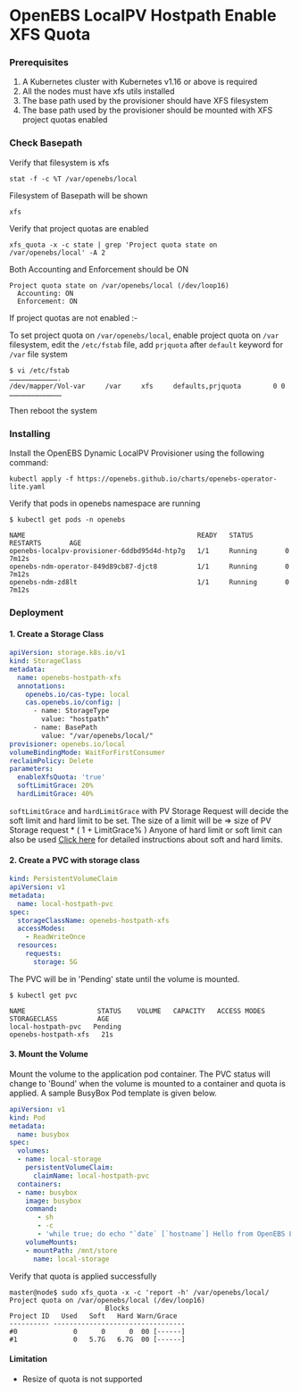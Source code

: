 # OpenEBS LocalPV Hostpath Enable XFS Quota

### Prerequisites

1. A Kubernetes cluster with Kubernetes v1.16 or above is required
2. All the nodes must have xfs utils installed
3. The base path used by the provisioner should have XFS filesystem
4. The base path used by the provisioner should be mounted with XFS project quotas enabled

### Check Basepath
Verify that filesystem is xfs
```console
stat -f -c %T /var/openebs/local
```
Filesystem of Basepath will be shown 
```console
xfs
```

Verify that project quotas are enabled
```console
xfs_quota -x -c state | grep 'Project quota state on /var/openebs/local' -A 2
```
Both Accounting and Enforcement should be ON
```console
Project quota state on /var/openebs/local (/dev/loop16)
  Accounting: ON
  Enforcement: ON
```

If project quotas are not enabled :-

To set project quota on `/var/openebs/local`, enable project quota on `/var` filesystem,
edit the `/etc/fstab` file, add `prjquota` after `default` keyword for `/var` file system
```console
$ vi /etc/fstab
……………………………….
/dev/mapper/Vol-var     /var     xfs     defaults,prjquota        0 0
…………………………………
```
Then reboot the system


### Installing
Install the OpenEBS Dynamic LocalPV Provisioner using the following command:
```console
kubectl apply -f https://openebs.github.io/charts/openebs-operator-lite.yaml
```
Verify that pods in openebs namespace are running
```console
$ kubectl get pods -n openebs

NAME                                           READY   STATUS    RESTARTS       AGE
openebs-localpv-provisioner-6ddbd95d4d-htp7g   1/1     Running       0          7m12s
openebs-ndm-operator-849d89cb87-djct8          1/1     Running       0          7m12s
openebs-ndm-zd8lt                              1/1     Running       0          7m12s
```

### Deployment

#### 1. Create a Storage Class
```yaml
apiVersion: storage.k8s.io/v1
kind: StorageClass
metadata:
  name: openebs-hostpath-xfs
  annotations:
    openebs.io/cas-type: local
    cas.openebs.io/config: |
      - name: StorageType
        value: "hostpath"
      - name: BasePath
        value: "/var/openebs/local/"
provisioner: openebs.io/local
volumeBindingMode: WaitForFirstConsumer
reclaimPolicy: Delete
parameters:
  enableXfsQuota: 'true'
  softLimitGrace: 20%
  hardLimitGrace: 40%
```
`softLimitGrace` and `hardLimitGrace` with PV Storage Request will decide the soft limit and hard limit to be set.
The size of a limit will be => size of PV Storage request * ( 1 + LimitGrace% )
Anyone of hard limit or soft limit can also be used
[Click here](https://man7.org/linux/man-pages/man8/xfs_quota.8.html#QUOTA_OVERVIEW) for detailed instructions about soft and hard limits.

#### 2. Create a PVC with storage class
```yaml
kind: PersistentVolumeClaim
apiVersion: v1
metadata:
  name: local-hostpath-pvc
spec:
  storageClassName: openebs-hostpath-xfs
  accessModes:
    - ReadWriteOnce
  resources:
    requests:
      storage: 5G
```
The PVC will be in 'Pending' state until the volume is mounted.
```console
$ kubectl get pvc

NAME                  STATUS    VOLUME   CAPACITY   ACCESS MODES   STORAGECLASS          AGE
local-hostpath-pvc   Pending                                      openebs-hostpath-xfs   21s
```

#### 3. Mount the Volume
Mount the volume to the application pod container. The PVC status will change to 'Bound' when the volume is mounted to a container and quota is applied. A sample BusyBox Pod template is given below.
```yaml
apiVersion: v1
kind: Pod
metadata:
  name: busybox
spec:
  volumes:
  - name: local-storage
    persistentVolumeClaim:
      claimName: local-hostpath-pvc
  containers:
  - name: busybox
    image: busybox
    command:
       - sh
       - -c
       - 'while true; do echo "`date` [`hostname`] Hello from OpenEBS Local PV." >> /mnt/store/greet.txt; sleep $(($RANDOM % 5 + 300)); done'
    volumeMounts:
    - mountPath: /mnt/store
      name: local-storage
```
Verify that quota is applied successfully
```console
master@node$ sudo xfs_quota -x -c 'report -h' /var/openebs/local/  
Project quota on /var/openebs/local (/dev/loop16)
                        Blocks              
Project ID   Used   Soft   Hard Warn/Grace   
---------- --------------------------------- 
#0              0      0      0  00 [------]
#1              0   5.7G   6.7G  00 [------]
```
#### Limitation
* Resize of quota is not supported